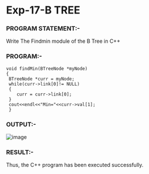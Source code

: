 # Exp-17-B TREE 

### PROGRAM STATEMENT:-
Write The Findmin module of the B Tree in C++  

### PROGRAM:-
```
void findMin(BTreeNode *myNode) 
{ 
 BTreeNode *curr = myNode; 
 while(curr->link[0]!= NULL) 
 { 
    curr = curr->link[0]; 
 } 
 cout<<endl<<"Min="<<curr->val[1]; 
 } 
```
### OUTPUT:-
![image](https://github.com/ManiKandan228/19CS401/assets/119160414/916dd22a-dfb8-4a29-930a-4aa6967fc307)

### RESULT:-
Thus, the C++ program has been executed successfully. 
